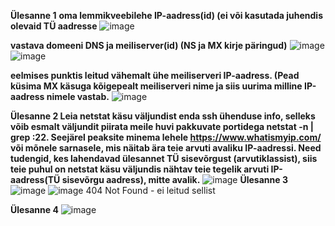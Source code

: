 **Ülesanne 1**
**oma lemmikveebilehe IP-aadress(id) (ei või kasutada juhendis olevaid TÜ aadresse**
![image](https://user-images.githubusercontent.com/112877689/209024191-74f6b905-b31b-45c8-805d-04f4addb36d1.png)



**vastava domeeni DNS ja meiliserver(id) (NS ja MX kirje päringud)**
![image](https://user-images.githubusercontent.com/112877689/209024389-80b60639-1495-4ec6-bfb9-634fea086b4d.png)
![image](https://user-images.githubusercontent.com/112877689/209024543-ecf0063c-5e60-4bce-9bf6-54a6a1f83ecf.png)


**eelmises punktis leitud vähemalt ühe meiliserveri IP-aadress. (Pead küsima MX käsuga kõigepealt meiliserveri nime ja siis uurima milline IP-aadress nimele vastab.**
![image](https://user-images.githubusercontent.com/112877689/209025394-11904aa6-e74a-494c-b379-d2ae3c6de0dc.png)

**Ülesanne 2
Leia netstat käsu väljundist enda ssh ühenduse info, selleks võib esmalt väljundit piirata meile huvi pakkuvate portidega netstat -n | grep :22. Seejärel peaksite minema lehele https://www.whatismyip.com/ või mõnele sarnasele, mis näitab ära teie arvuti avaliku IP-aadressi. Need tudengid, kes lahendavad ülesannet TÜ sisevõrgust (arvutiklassist), siis teie puhul on netstat käsu väljundis nähtav teie tegelik arvuti IP-aadress(TÜ sisevõrgu aadress), mitte avalik.**
![image](https://user-images.githubusercontent.com/112877689/209026097-58ee064f-90c8-4816-b212-f54f32436ac6.png)
**Ülesanne 3**
![image](https://user-images.githubusercontent.com/112877689/209026790-835bc29a-08ff-4924-8cdd-a99875abf782.png)
![image](https://user-images.githubusercontent.com/112877689/209028490-ab320775-b563-4bf1-ba41-d93f2620ebc5.png)
404 Not Found - ei leitud sellist

**Ülesanne 4**
![image](https://user-images.githubusercontent.com/112877689/209030313-5261e6c5-6830-4fa1-90e9-7973b2e68a8f.png)
